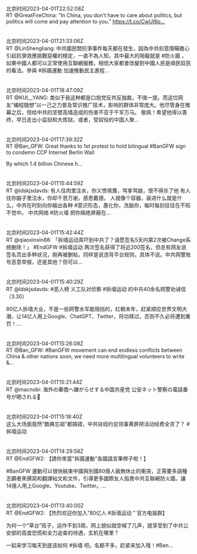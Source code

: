 北京时间2023-04-01T22:52:08Z<br>RT @GreatFireChina: “In China, you don’t have to care about politics, but politics will come and pay attention to you.”
https://t.co/CwUI6p…<br><br><br>北京时间2023-04-01T21:33:06Z<br>RT @LinShengliang: 中共國民間抗爭事件每天都在發生，因為中共刻意隱瞞擔心引起抗爭效應挑戰惡權的穩定，一直不為人知，其中最大的阻礙就是 #防火牆 ，如果中國人都可以正常使用互聯網服務，相信大家都會改變對中國人民是順民奴民的看法。參與 #拆牆運動 加速推動民主進程…<br><br><br>北京时间2023-04-01T18:47:09Z<br>RT @KUI__YANG: 类似于我这种都是口炮党反共反独裁，不值一提。而这位网友“编程随想”以一己之力普及常识推广技术，影响的群体非常庞大。他尽管身在帷幕之后，但给中共的坚壁高墙造成的伤害不亚于千军万马。
敬佩！希望他得以善终，早日走出小监狱和大炼狱。或者，受奴役的中国人聚…<br><br><br>北京时间2023-04-01T17:39:32Z<br>RT @Ban_GFW: Great thanks to 1st protest to hold bilingual #BanGFW sign to condemn CCP Internet Berlin Wall

By which 1.4 billion Chinese h…<br><br><br>北京时间2023-04-01T15:44:59Z<br>RT @ldskjsdavds: 有人往肉里注水，你义愤填膺，骂爹骂娘，恨不得杀了他
有人往你脑子里注水，你却千恩万谢，感恩戴德。
人就像个容器，装进什么就是什么，中共在时刻向你输出各种 #意识形态，愚化你，洗脑你，每时每刻往往在不知不觉中。
中共网络 #防火墙 把你隔绝屏蔽在…<br><br><br>北京时间2023-04-01T15:42:44Z<br>RT @qiaoxinxin88: 「拆墙运动真吓到中共了？请愿签名5天内第2次被Change系统删除！」
#EndGFW #拆墙运动
两次签名获得了将近200签名，但总有网友说签名页出多种状况，刚再被删帖，同样是说违背平台规则，具体不说。中共网警账号恶意举报，还是其他？但可以…<br><br><br>北京时间2023-04-01T15:40:29Z<br>RT @ldskjsdavds: #恶人榜 义工队对侦察 #拆墙运动 的中共40余名网警劝诫信（3.30）

80亿人拆墙大业，不是一些网警水军能阻挡的，红朝末年，赶紧顺应世界文明大潮，让14亿人用上Google、ChatGPT、Twitter，将功赎过，否则不久必将遭到重罚！…<br><br><br>北京时间2023-04-01T15:26:08Z<br>RT @Ban_GFW: #BanGFW movement can end endless conflicts between China &amp; other nations soon, we need more multilingual volunteers to write &amp;…<br><br><br>北京时间2023-04-01T15:21:44Z<br>RT @macnobi: 海外の華僑へ嫌がらせする中国共産党
公安ネット警察の電話番号が晒される🤣<br><br><br>北京时间2023-04-01T15:18:40Z<br>这么大场面竟然“数典忘祖”都搞错，中共驻纽约总领事黄屏把活动经费全贪了？
#拆墙运动<br><br><br>北京时间2023-04-01T14:29:58Z<br>RT @EndGFW2: 【請你來當"拆牆運動"各國語言筆桿子啦！】

#BanGFW 運動可以很快結束中國與別國80億人級無休止的衝突，正需要多語種志願者來撰寫和翻譯帖文和文件，引導更多國際友人指責中共互聯網防火牆，讓14億人用上Google、Youtube、Twitter。…<br><br><br>北京时间2023-04-01T13:40:00Z<br>RT @EndGFW2: 【热烈欢迎你加入“80亿人 #拆墙运动 ” 官方电报群】

为何一个“草台”班子，运作不到3周，网上貌似就空喊了几声，就享受到了中共公安部的高度恐慌和全力追查的待遇，玄机在哪里？

一起来学习每天到底该如何 #拆墙 吧。名额不多，赶紧来加入哦！#Ban…<br><br><br>